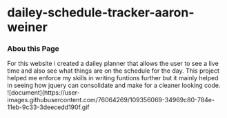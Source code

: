 # dailey-schedule-tracker-aaron-weiner

### Abou this Page
<p>For this website i created a dailey planner that allows the user to see a live time and also see what things are on the schedule for the day. This project helped me enforce my skills in writing funtions further but it mainly helped in seeing how jquery can consolidate and make for a cleaner looking code.</br>
![document](https://user-images.githubusercontent.com/76064269/109356069-34969c80-784e-11eb-9c33-3deecedd190f.gif
